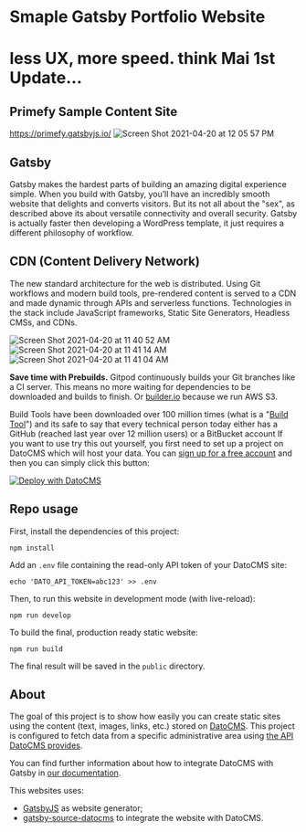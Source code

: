 # Smaple Gatsby Portfolio Website
# less UX, more speed. think Mai 1st Update...

## Primefy Sample Content Site
https://primefy.gatsbyjs.io/
![Screen Shot 2021-04-20 at 12 05 57 PM](https://user-images.githubusercontent.com/7315898/115378398-cd9fbf00-a1d0-11eb-905a-2417e104950b.png)

## Gatsby
Gatsby makes the hardest parts of building an amazing digital experience simple. 
When you build with Gatsby, you’ll have an incredibly smooth website that delights and converts visitors. But its not all about the "sex", as described above its about versatile connectivity and overall security. Gatsby is actually faster then developing a WordPress template, it just requires a different philosophy of workflow. 

## CDN (Content Delivery Network)
The new standard architecture for the web is distributed. Using Git workflows and modern build tools, pre-rendered content is served to a CDN and made dynamic through APIs and serverless functions. Technologies in the stack include JavaScript frameworks, Static Site Generators, Headless CMSs, and CDNs.

![Screen Shot 2021-04-20 at 11 40 52 AM](https://user-images.githubusercontent.com/7315898/115377688-23279c00-a1d0-11eb-9712-b524ea4e886c.png)![Screen Shot 2021-04-20 at 11 41 14 AM](https://user-images.githubusercontent.com/7315898/115377446-e9ef2c00-a1cf-11eb-9a36-37552373d75d.png)![Screen Shot 2021-04-20 at 11 41 04 AM](https://user-images.githubusercontent.com/7315898/115377450-ebb8ef80-a1cf-11eb-87aa-f394cd908e40.png)

**Save time with Prebuilds.** Gitpod continuously builds your Git branches like a CI server. This means no more waiting for dependencies to be downloaded and builds to finish. Or [builder.io](http://builder.io) because we run AWS S3.

Build Tools have been downloaded over 100 million times (what is a "[Build Tool](https://stackoverflow.com/questions/7249871/what-is-a-build-tool)") and its safe to say that every technical person today either has a GitHub (reached last year over 12 million users) or a BitBucket account
If you want to use try this out yourself, you first need to set up a project on DatoCMS which will host your data.
You can [sign up for a free account](https://dashboard.datocms.com/signup) and then you can simply click this button:

[![Deploy with DatoCMS](https://dashboard.datocms.com/deploy/button.svg)](https://dashboard.datocms.com/projects/new-from-template/static-website/gatsby-portfolio)

## Repo usage
First, install the dependencies of this project:

```
npm install
```

Add an `.env` file containing the read-only API token of your DatoCMS site:

```
echo 'DATO_API_TOKEN=abc123' >> .env
```

Then, to run this website in development mode (with live-reload):

```
npm run develop
```

To build the final, production ready static website:

```
npm run build
```

The final result will be saved in the `public` directory.

## About

The goal of this project is to show how easily you can create static sites using the content (text, images, links, etc.) stored on [DatoCMS](https://www.datocms.com). This project is configured to fetch data from a specific administrative area using [the API DatoCMS provides](https://www.datocms.com/docs/content-management-api).

You can find further information about how to integrate DatoCMS with Gatsby in [our documentation](https://www.datocms.com/docs/static-generators/gatsbyjs).

This websites uses:

- [GatsbyJS](https://github.com/gatsbyjs/gatsby) as website generator;
- [gatsby-source-datocms](https://github.com/datocms/gatsby-source-datocms) to integrate the website with DatoCMS.
